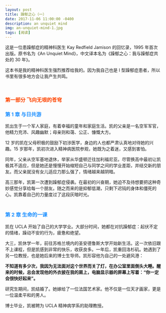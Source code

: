 ```yaml
---
layout: post
title: 躁郁之心（一）
date: 2017-11-06 11:00:00 -0400
description: an unquiet mind
img: an-unquiet-mind-1.jpg
tags: [阅读]
---
```


这是一位患躁郁症的精神科医生 Kay Redfield Jamison 的回忆录，1995 年首次出版。原书名为《An Unquiet Mind》，中文译本名为《躁郁之心：我与躁郁症共处的 30 年》。

这本书是我的精神科医生强烈推荐给我的。因为我自己也是 I 型躁郁症患者，所以书里有很多地方会让我产生共鸣。

<br>

### <span style="color:OrangeRed">第一部分 飞向无垠的苍穹</span>

### <span style="color:DodgerBlue">第 1 章 与日共游</span>

凯出生于一个军人家庭，有着幸福的童年和家庭生活。凯的父亲是一名空军军官，他精力充沛、风趣幽默；母亲则和蔼、公正、慷慨大方。

12 岁的凯在父母积极的鼓励下初涉医学，身边的人也都严肃认真地对待她的兴趣。15 岁那年，凯初次进入精神病医院参观，她既为之着迷，又感到害怕。

同年，父亲从空军基地退休，举家从华盛顿迁往加利福尼亚。尽管换高中最初让凯极其不适应，但是她还是慢慢开始缩短自己与同学之间的学业差距，并结交新的朋友。而父亲就没有女儿适应力那么强了，情绪越来越阴暗。

高三那年，凯第一次遭到躁郁症侵袭。在最初的兴奋期，她迫不及待想要把这种奇妙感觉分享给每一个朋友。随之而来的是抑郁低潮，只剩下迟钝的身体和僵死的心。凯靠着自己的力量度过了这段灰暗时光。

### <br><span style="color:DodgerBlue">第 2 章	生命的一课</span>

凯在 UCLA 开始了自己的大学学业。大部分时间，她都在对抗躁郁症：起伏不定的情绪，躁动不安的行为，疲惫和绝望。

大三，凯休学一年，前往苏格兰境内的圣安德鲁斯大学开始新生活。这一次依旧跟不上课程，但是凯感到非常的快乐，收获良多。一年后，凯重回洛杉矶。她遇到了另一位教授，也是她后来的博士生导师。凯形容他为自己的一处避风港：

**不知道有多少次，我因为无法面对这个世界而关了灯，在办公室里面倒头大睡。醒来的时候，总会发现他的外衣披在我的肩上，电脑显示器的屏幕上写着：“你一定会很快好起来”。**



研究生期间，凯结婚了。她嫁给了一位法国艺术家。他不仅是一位天才画家，更是一位温柔平和的男人。

博士毕业，凯被聘为 UCLA 精神病学系的助理教授。